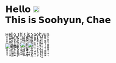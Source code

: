 <h1>𝗛𝗲𝗹𝗹𝗼 <img src="https://github.com/dl0312/dl0312/blob/master/hi.gif?raw=true" width="20px"><br>𝗧𝗵𝗶𝘀 𝗶𝘀 𝗦𝗼𝗼𝗵𝘆𝘂𝗻, 𝗖𝗵𝗮𝗲</h1>

<!-- generate font : https://qwerty.dev/fancy-font-generator/ -->


H̞̱̯̯̖̫͍̗̝̜̗̲͎̠̭͍̳̖̼̮̭̬e͇̖͇̻̦͖̲͈̣̣̫̪̘̜͉̤̟̤̩̰̜͖ḻ̩͚̠̪̥̼̟̮̪̖̙͍̦̭̥̥͎̭̠̬͔l͕̪͖̹̣̬̜̟͔͖̰̥̱͈̩͔̠̮̳̥̭͓o͈͕̤͚̫̬͚͈̪̝͉̠͙̩͍̯̖̭̼̘̰͍ ̪͚̮͎͎̳̯̠͍̪̲̪̘̙͔̩̘̟͍̜̯ͅT̫̪̞̥͖̠͕̲̰̺̠̭̱̪͔̱̣̠͈̳̤͇h̙̣̟͍̦̘̞̱̲̝̲̲̙̯͓̫̰̟͚̠̲̱i̟̫͖̝̻̜̝̼̬͕̪̩̥͔͈̮̲̭̫̫͍̘s̩̦̙̱̫̳̙̫̞͕̫̱̠̯̱͙͙͓͉̗͕̻ ̖̭̞̙͈͔̖̣̬̙̭͎̬͚̻͚̦̞̦̳͔̩i̘̪̲̭͎͍̱̹͔͍̗̣̙̠͔̻̙̱̟͖̻̟s̪̘̝̱̝̠̬̯͔̣̟̠̝͕̙̹̞̫͙̮̲͓ ̬̻̬̠̳̮͚̝̰̺̘̠̯̬̖͖̠̭̘͕̥̭S̖͚͔̜͍͉̤̘̗̳͙̙͈̗͚̹̩̜͍̺̣̫o͉͚̲̫̳̙̝̗̰̬͉̩͓̝̦͉͚̜̳͓̦ͅo͙̝̟͇̬͇̤̝̦̦͖̣̮̼͈͎̹̻̤̭̺ͅh̬̬̜̜̮̟̳̭̻͖̬͈̮̖̻͍͙̥̱͉̟ͅy̰̝̝̥̝̱̩̻̖̦̥̖̩͍̬̫͖̖̘͖̜͚u̳̺̲̦̣̻̥̲̞̖̗̘̰̤̦̹̳̪̳͇̫͖n̗̤̦̤̻̱̥̘͕̳̪͈̻̯͖͔̩̜̲̟̣ͅ
      
![Hits](https://hits.seeyoufarm.com/api/count/incr/badge.svg?url=https%3A%2F%2Fgithub.com%2Fcha2hyun-dev%2Fhit-counter&count_bg=%23D3D3D3&title_bg=%23D3D3D3&icon=&icon_color=%23E7E7E7&title=HITS&edge_flat=true) <a href="https://www.instagram.com/cha2hyun/"><img src="https://img.shields.io/badge/instagram-%23E4405F.svg?&style=for-the-badge&logo=instagram&logoColor=white" height=20></a>  <a href="mailto:cha2hyun.dev@gmail.com"><img src="https://img.shields.io/badge/-EMAIL-000?style=for-the-badge" height=20></a>

<!--
**cha2hyun-dev/cha2hyun-dev** is a ✨ _special_ ✨ repository because its `README.md` (this file) appears on your GitHub profile.

Here are some ideas to get you started:

- 🔭 I’m currently working on ...
- 🌱 I’m currently learning ...
- 👯 I’m looking to collaborate on ...
- 🤔 I’m looking for help with ...
- 💬 Ask me about ...
- 📫 How to reach me: ...
- 😄 Pronouns: ...
- ⚡ Fun fact: ...
-->
